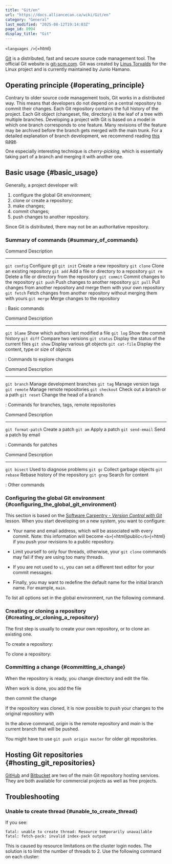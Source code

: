 ```yaml
---
title: "Git/en"
url: "https://docs.alliancecan.ca/wiki/Git/en"
category: "General"
last_modified: "2025-08-12T19:14:03Z"
page_id: 8994
display_title: "Git"
---
```


`<languages />`{=html}

[Git](https://en.wikipedia.org/wiki/Git) is a distributed, fast and secure source code management tool. The official Git website is [git-scm.com](https://git-scm.com/). Git was created by [Linus Torvalds](http://en.wikipedia.org/wiki/Linus_Torvalds) for the Linux project and is currently maintained by Junio Hamano.

## Operating principle {#operating_principle}

Contrary to older source code management tools, Git works in a distributed way. This means that developers do not depend on a central repository to commit their changes. Each Git repository contains the full history of the project. Each Git object (changeset, file, directory) is the leaf of a tree with multiple branches. Developing a project with Git is based on a model in which one branch corresponds to one feature. Many revisions of the feature may be archived before the branch gets merged with the main trunk. For a detailed explanation of branch development, we recommend reading [this page](http://nvie.com/posts/a-successful-git-branching-model/).

One especially interesting technique is *cherry-picking*, which is essentially taking part of a branch and merging it with another one.

## Basic usage {#basic_usage}

Generally, a project developer will:

1.  configure the global Git environment;
2.  clone or create a repository;
3.  make changes;
4.  commit changes;
5.  push changes to another repository.

Since Git is distributed, there may not be an authoritative repository.

### Summary of commands {#summary_of_commands}

  Command        Description
  -------------- ------------------------------------------------------------------------------
  `git config`   Configure git
  `git init`     Create a new repository
  `git clone`    Clone an existing repository
  `git add`      Add a file or directory to a repository
  `git rm`       Delete a file or directory from the repository
  `git commit`   Commit changes to the repository
  `git push`     Push changes to another repository
  `git pull`     Pull changes from another repository and merge them with your own repository
  `git fetch`    Fetch changes from another repository without merging them with yours
  `git merge`    Merge changes to the repository

  : Basic commands

  Command          Description
  ---------------- ----------------------------------------------
  `git blame`      Show which authors last modified a file
  `git log`        Show the commit history
  `git diff`       Compare two versions
  `git status`     Display the status of the current files
  `git show`       Display various git objects
  `git cat-file`   Display the content, type or size of objects

  : Commands to explore changes

  Command          Description
  ---------------- ------------------------------
  `git branch`     Manage development branches
  `git tag`        Manage version tags
  `git remote`     Manage remote repositories
  `git checkout`   Check out a branch or a path
  `git reset`      Change the head of a branch

  : Commands for branches, tags, remote repositories

  Command              Description
  -------------------- -----------------------
  `git format-patch`   Create a patch
  `git am`             Apply a patch
  `git send-email`     Send a patch by email

  : Commands for patches

  Command        Description
  -------------- ----------------------------------
  `git bisect`   Used to diagnose problems
  `git gc`       Collect garbage objects
  `git rebase`   Rebase history of the repository
  `git grep`     Search for content

  : Other commands

### Configuring the global Git environment {#configuring_the_global_git_environment}

This section is based on the [Software Carpentry - *Version Control with Git*](https://swcarpentry.github.io/git-novice/02-setup.html) lesson. When you start developing on a new system, you want to configure:

- Your name and email address, which will be associated with every commit. Note: this information will become `<b>`{=html}public`</b>`{=html} if you push your revisions to a public repository.

<!-- -->

- Limit yourself to only four threads, otherwise, your `git clone` commands may fail if they are using too many threads.

<!-- -->

- If you are not used to `vi`, you can set a different text editor for your commit messages.

<!-- -->

- Finally, you may want to redefine the default name for the initial branch name. For example, `main`.

To list all options set in the global environment, run the following command.

### Creating or cloning a repository {#creating_or_cloning_a_repository}

The first step is usually to create your own repository, or to clone an existing one.

To create a repository:

To clone a repository:

### Committing a change {#committing_a_change}

When the repository is ready, you change directory and edit the file.

When work is done, you add the file

then commit the change

If the repository was cloned, it is now possible to push your changes to the original repository with

In the above command, *origin* is the remote repository and *main* is the current branch that will be pushed.

You might have to use `git push origin master` for older git repositories.

## Hosting Git repositories {#hosting_git_repositories}

[GitHub](http://github.com) and [Bitbucket](http://bitbucket.org) are two of the main Git repository hosting services. They are both available for commercial projects as well as free projects.

## Troubleshooting

### Unable to create thread {#unable_to_create_thread}

If you see:

`fatal: unable to create thread: Resource temporarily unavailable`\
`fatal: fetch-pack: invalid index-pack output`

This is caused by resource limitations on the cluster login nodes. The solution is to limit the number of threads to 2. Use the following command on each cluster:
